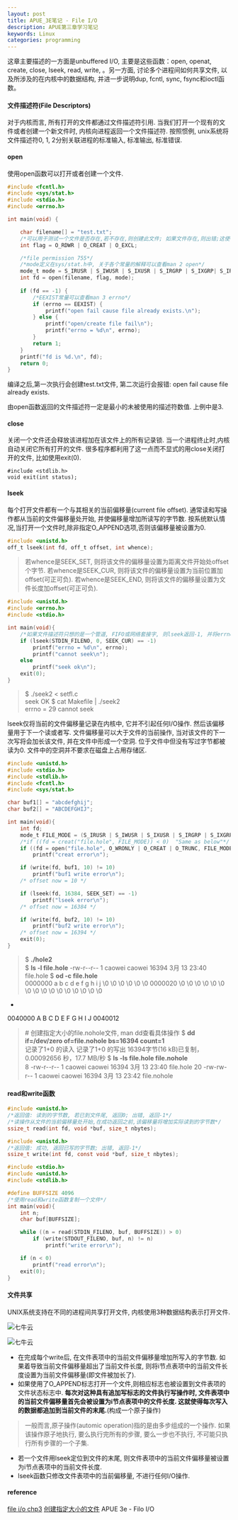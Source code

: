 ```yaml
---
layout: post
title: APUE_3E笔记 - File I/O
description: APUE第三章学习笔记
keywords: Linux
categories: programming
---
```


这章主要描述的一方面是unbuffered I/O, 主要是这些函数：open, openat, create, close, lseek, read, write, 。另一方面, 讨论多个进程间如何共享文件, 以及所涉及的在内核中的数据结构, 并进一步说明dup, fcntl, sync, fsync和ioctl函数。

#### 文件描述符(File Descriptors)
对于内核而言, 所有打开的文件都通过文件描述符引用. 当我们打开一个现有的文件或者创建一个新文件时, 内核向进程返回一个文件描述符.
按照惯例, unix系统将文件描述符0, 1, 2分别关联进程的标准输入, 标准输出, 标准错误.

#### open
使用open函数可以打开或者创建一个文件.
``` c
#include <fcntl.h>
#include <sys/stat.h>
#include <stdio.h>
#include <errno.h>

int main(void) {

    char filename[] = "test.txt";
    /*可以用于测试一个文件是否存在,若不存在,则创建此文件; 如果文件存在,则出错;这使得测试文件存在和创建文件两者成为一个原子操作(atomic operation)*/
    int flag = O_RDWR | O_CREAT | O_EXCL;    

    /*file permission 755*/
    /*mode定义在sys/stat.h中, 关于各个常量的解释可以查看man 2 open*/
    mode_t mode = S_IRUSR | S_IWUSR | S_IXUSR | S_IRGRP | S_IXGRP| S_IROTH | S_IXOTH;
    int fd = open(filename, flag, mode);
    
    if (fd == -1) {
        /*EEXIST常量可以查看man 3 errno*/
        if (errno == EEXIST) {
            printf("open fail cause file already exists.\n");
        } else {
            printf("open/create file fail\n");
            printf("errno = %d\n", errno);
        }
        return 1;
    }
    printf("fd is %d.\n", fd);
    return 0;
}
```
编译之后,第一次执行会创建test.txt文件, 第二次运行会报错: open fail cause file already exists.

由open函数返回的文件描述符一定是最小的未被使用的描述符数值. 上例中是3.

#### close
关闭一个文件还会释放该进程加在该文件上的所有记录锁. 当一个进程终止时,内核自动关闭它所有打开的文件. 很多程序都利用了这一点而不显式的用close关闭打开的文件, 比如使用exit(0).
```
#include <stdlib.h>
void exit(int status);
```

#### lseek
每个打开文件都有一个与其相关的当前偏移量(current file offset). 通常读和写操作都从当前的文件偏移量处开始, 并使偏移量增加所读写的字节数. 按系统默认情况,当打开一个文件时,除非指定O_APPEND选项,否则该偏移量被设置为0.

``` c
#include <unistd.h>
off_t lseek(int fd, off_t offset, int whence);
```
>若whence是SEEK_SET, 则将该文件的偏移量设置为距离文件开始处offset个字节.
>若whence是SEEK_CUR, 则将该文件的偏移量设置为当前位置加offset(可正可负).
>若whence是SEEK_END, 则将该文件的偏移量设置为文件长度加offset(可正可负).

``` c
#include <unistd.h>
#include <errno.h>
#include <stdio.h>

int main(void){
    /*如果文件描述符只想的是一个管道, FIFO或网络套接字, 则lseek返回-1, 并将errno设置为ESPIPE - Invalid seek (POSIX.1)*/
    if (lseek(STDIN_FILENO, 0, SEEK_CUR) == -1)
        printf("errno = %d\n", errno);
        printf("cannot seek\n");
    else
        printf("seek ok\n");
    exit(0);
}
```
> $ ./seek2 < setfl.c  
seek OK
$ cat Makefile | ./seek2  
errno = 29
cannot seek

lseek仅将当前的文件偏移量记录在内核中, 它并不引起任何I/O操作. 然后该偏移量用于下一个读或者写. 文件偏移量可以大于文件的当前操作, 当对该文件的下一次写将会加长该文件, 并在文件中形成一个空洞. 位于文件中但没有写过字节都被读为0. 文件中的空洞并不要求在磁盘上占用存储区.

``` c
#include <unistd.h>
#include <stdio.h>
#include <stdlib.h>
#include <fcntl.h>
#include <sys/stat.h>

char buf1[] = "abcdefghij";
char buf2[] = "ABCDEFGHIJ";

int main(void){
	int	fd;
	mode_t FILE_MODE = (S_IRUSR | S_IWUSR | S_IXUSR | S_IRGRP | S_IXGRP| S_IROTH | S_IXOTH);
	/*if ((fd = creat("file.hole", FILE_MODE)) < 0)  "Same as below"*/
	if ((fd = open("file.hole", O_WRONLY | O_CREAT | O_TRUNC, FILE_MODE)) < 0)
		printf("creat error\n");

	if (write(fd, buf1, 10) != 10)
		printf("buf1 write error\n");
	/* offset now = 10 */

	if (lseek(fd, 16384, SEEK_SET) == -1)
		printf("lseek error\n");
	/* offset now = 16384 */

	if (write(fd, buf2, 10) != 10)
		printf("buf2 write error\n");
	/* offset now = 16394 */
	exit(0);
}
```
> $ **./hole2**  
$ **ls -l file.hole**
-rw-r--r-- 1 caowei caowei 16394  3月 13 23:40 file.hole
$ **od -c file.hole**  
0000000   a   b   c   d   e   f   g   h   i   j  \0  \0  \0  \0  \0  \0
0000020  \0  \0  \0  \0  \0  \0  \0  \0  \0  \0  \0  \0  \0  \0  \0  \0
*
0040000   A   B   C   D   E   F   G   H   I   J
0040012
> \# 创建指定大小的file.nohole文件, man dd查看具体操作
$ **dd if=/dev/zero of=file.nohole bs=16394 count=1**  
记录了1+0 的读入
记录了1+0 的写出
16394字节(16 kB)已复制，0.00092656 秒，17.7 MB/秒
$ **ls -ls file.hole file.nohole**  
 8 -rw-r--r-- 1 caowei caowei 16394  3月 13 23:40 file.hole
20 -rw-rw-r-- 1 caowei caowei 16394  3月 13 23:42 file.nohole

#### read和write函数
``` c
#include <unistd.h>
/*返回值: 读到的字节数, 若已到文件尾, 返回0; 出错, 返回-1*/
/*读操作从文件的当前偏移量处开始,在成功返回之前,该偏移量将增加实际读到的字节数*/
ssize_t read(int fd, void *buf, size_t nbytes);

#include <unistd.h>
/*返回值: 成功, 返回已写的字节数; 出错, 返回-1*/
ssize_t write(int fd, const void *buf, size_t nbytes);
```

``` c
#include <stdio.h>
#include <unistd.h>
#include <stdlib.h>

#define	BUFFSIZE 4096
/*使用read和write函数复制一个文件*/
int main(void){
	int	n;
	char buf[BUFFSIZE];

	while ((n = read(STDIN_FILENO, buf, BUFFSIZE)) > 0)
		if (write(STDOUT_FILENO, buf, n) != n)
			printf("write error\n");

	if (n < 0)
		printf("read error\n");
	exit(0);
}
```

#### 文件共享
UNIX系统支持在不同的进程间共享打开文件, 内核使用3种数据结构表示打开文件.

![七牛云](http://joyo-pic-1.qiniudn.com/open_file_data_structure.png)

![七牛云](http://joyo-pic-1.qiniudn.com/open_same_file.png)

- 在完成每个write后, 在文件表项中的当前文件偏移量增加所写入的字节数. 如果着导致当前文件偏移量超出了当前文件长度, 则将i节点表项中的当前文件长度设置为当前文件偏移量(即文件被加长了).
- 如果使用了O_APPEND标志打开一个文件,则相应标志也被设置到文件表项的文件状态标志中. **每次对这种具有追加写标志的文件执行写操作时, 文件表项中的当前文件偏移量首先会被设置为i节点表项中的文件长度. 这就使得每次写入的数据都追加到当前文件的末尾.**(构成一个原子操作)  
 
 > 一般而言,原子操作(automic operation)指的是由多步组成的一个操作. 如果该操作原子地执行, 要么执行完所有的步骤, 要么一步也不执行, 不可能只执行所有步骤的一个子集.
- 若一个文件用lseek定位到文件的末尾, 则文件表项中的当前文件偏移量被设置为i节点表项中的当前文件长度.
- lseek函数只修改文件表项中的当前偏移量, 不进行任何I/O操作.

#### reference
[file i/o chp3](http://note.huangz.me/os/apue/chp3.html)
[创建指定大小的文件](http://www.1987.name/342.html)
APUE 3e - Filo I/O
